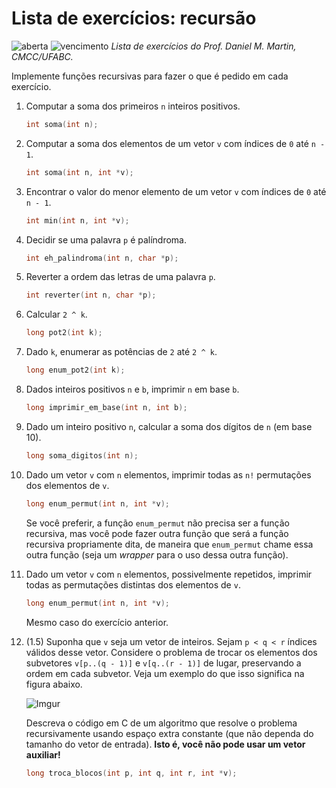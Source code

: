 # Lista de exercícios: recursão
![aberta](https://img.shields.io/badge/aberta-19%2F10%2F2017%2012%3A00-green.svg) ![vencimento](https://img.shields.io/badge/vencimento-31%2F10%2F2017%2023%3A55-red.svg)
*Lista de exercícios do Prof. Daniel M. Martin, CMCC/UFABC.*

Implemente funções recursivas para fazer o que é pedido em cada exercício.

1. Computar a soma dos primeiros `n` inteiros positivos.
    ```c
    int soma(int n);
    ```
1. Computar a soma dos elementos de um vetor `v` com índices de `0` até `n - 1`.
    ```c
    int soma(int n, int *v);
    ```
1. Encontrar o valor do menor elemento de um vetor `v` com índices de `0` até `n - 1`.
    ```c
    int min(int n, int *v);
    ```
1. Decidir se uma palavra `p` é palíndroma.
    ```c
    int eh_palindroma(int n, char *p);
    ```
1. Reverter a ordem das letras de uma palavra `p`.
    ```c
    int reverter(int n, char *p);
    ```
1. Calcular `2 ^ k`.
    ```c
    long pot2(int k);
    ```
1. Dado `k`, enumerar as potências de `2` até `2 ^ k`.
    ```c
    long enum_pot2(int k);
    ```
1. Dados inteiros positivos `n` e `b`, imprimir `n` em base `b`.
    ```c
    long imprimir_em_base(int n, int b);
    ```
1. Dado um inteiro positivo `n`, calcular a soma dos dígitos de `n` (em base 10).
    ```c
    long soma_digitos(int n);
    ```
1. Dado um vetor `v` com `n` elementos, imprimir todas as `n!` permutações dos elementos de `v`.
    ```c
    long enum_permut(int n, int *v);
    ```
   Se você preferir, a função `enum_permut` não precisa ser a função recursiva, mas você pode fazer outra função que será a função recursiva propriamente dita, de maneira que `enum_permut` chame essa outra função (seja um *wrapper* para o uso dessa outra função).
1. Dado um vetor `v` com `n` elementos, possivelmente repetidos, imprimir todas as permutações distintas dos elementos de `v`.
    ```c
    long enum_permut(int n, int *v);
    ```
   Mesmo caso do exercício anterior.
1. (1.5) Suponha que `v` seja um vetor de inteiros. Sejam `p < q < r` índices válidos desse vetor. Considere o problema de trocar os elementos dos subvetores `v[p..(q - 1)]` e `v[q..(r - 1)]` de lugar, preservando a ordem em cada subvetor. Veja um exemplo do que isso significa na figura abaixo.

   ![Imgur](https://i.imgur.com/gF5jFlw.png)

   Descreva o código em C de um algoritmo que resolve o problema recursivamente usando espaço extra constante (que não dependa do tamanho do vetor de entrada). **Isto é, você não pode usar um vetor auxiliar!**
    ```c
    long troca_blocos(int p, int q, int r, int *v);
    ```
